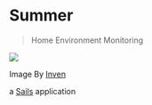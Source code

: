 # Summer

> Home Environment Monitoring

![](https://dl.dropboxusercontent.com/u/47146499/images/line/line-rangers/summer.png)

Image By [Inven](http://linerangers.inven.co.kr/dataninfo/ranger/detail.php?code=108)


a [Sails](http://sailsjs.org) application
